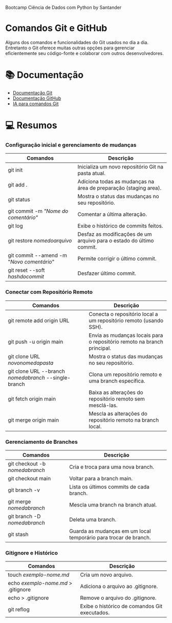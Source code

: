 
Bootcamp Ciência de Dados com Python by Santander

# Comandos Git e GitHub

Alguns dos comandos e funcionalidades do Git usados no dia a dia. Entretanto o Git oferece muitas outras opções para gerenciar eficientemente seu código-fonte e colaborar com outros desenvolvedores.

# 📚 Documentação
 
 - [Documentação Git](https://git-scm.com/doc)
 - [Documentação GitHub](https://docs.github.com/)
 - [IA para comandos Git](https://www.gitfluence.com/)


# 💻 Resumos

### Configuração inicial e gerenciamento de mudanças

 Comandos | Descrição 
----------|---------
 git init |  Inicializa um novo repositório Git na pasta atual.
 git add .| Adiciona todas as mudanças na área de preparação (staging area).
git status| Mostra o status das mudanças no seu repositório.
git commit -m *"Nome do comentário"* | Comentar a última alteração.
git log   | Exibe o histórico de commits feitos.
git restore *nomedoarquivo* | Desfaz as modificações de um arquivo para o estado do último commit.
git commit --amend -m "*Novo comentário*" | Permite corrigir o último commit.
git reset --soft *hashdocommit* | Desfazer último commit.



### Conectar com Repositório Remoto

| Comandos | Descrição |
|-------|---------|
| git remote add origin URL |  Conecta o repositório local a um repositório remoto (usando SSH).
| git push -u origin main | Envia as mudanças locais para o repositório remoto na branch principal.
|git clone URL *novonomedapasta*| Mostra o status das mudanças no seu repositório.
|git clone URL --branch *nomedabranch* --single-branch| Clona um repositório remoto e uma branch específica.
|git fetch origin main | Baixa as alterações do repositório remoto sem mesclá-las.
|git merge origin main | Mescla as alterações do repositório remoto na branch local.


### Gerenciamento de Branches

| Comandos | Descrição |
|-------|---------|
| git checkout -b *nomedabranch* | Cria e troca para uma nova branch.
| git checkout main | Voltar para a branch main.
| git branch -v | Lista os últimos commits de cada branch.
|git merge *nomedabranch*| Mescla uma branch na branch atual.
|git branch -D *nomedabranch*| Deleta uma branch.
|git stash | Guarda as mudanças em um local temporário para trocar de branch.


### Gitignore e Histórico

| Comandos | Descrição |
|-------|---------|
| touch *exemplo-nome.md* | Cria um novo arquivo.
| echo *exemplo-nome.md* > .gitignore | Adiciona o arquivo ao .gitignore.
|echo > .gitignore| Remove o arquivo do .gitignore.
|git reflog | Exibe o histórico de comandos Git executados.

